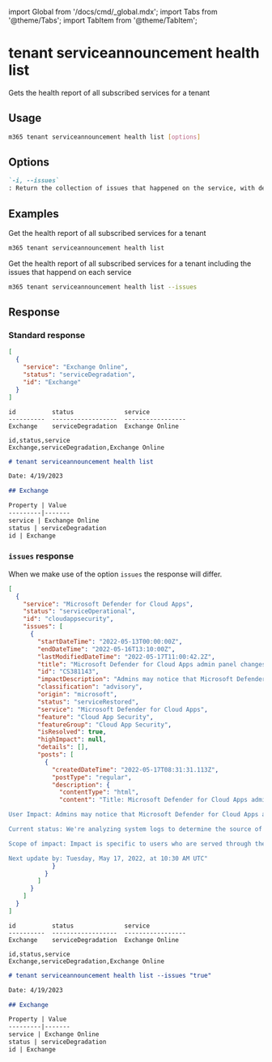 <!-- DISCLAIMER: All secrets, passwords, and sensitive values in this document are examples only and not real credentials. -->
import Global from '/docs/cmd/_global.mdx';
import Tabs from '@theme/Tabs';
import TabItem from '@theme/TabItem';

# tenant serviceannouncement health list

Gets the health report of all subscribed services for a tenant

## Usage

```sh
m365 tenant serviceannouncement health list [options]
```

## Options

```md definition-list
`-i, --issues`
: Return the collection of issues that happened on the service, with detailed information for each issue. Is only returned in JSON output mode.
```

<Global />

## Examples

Get the health report of all subscribed services for a tenant

```sh
m365 tenant serviceannouncement health list
```

Get the health report of all subscribed services for a tenant including the issues that happend on each service

```sh
m365 tenant serviceannouncement health list --issues
```

## Response

### Standard response

<Tabs>
  <TabItem value="JSON">

  ```json
  [
    {
      "service": "Exchange Online",
      "status": "serviceDegradation",
      "id": "Exchange"
    }
  ]
  ```

  </TabItem>
  <TabItem value="Text">

  ```text
  id          status              service
  ----------  ------------------  -----------------
  Exchange    serviceDegradation  Exchange Online
  ```

  </TabItem>
  <TabItem value="CSV">

  ```csv
  id,status,service
  Exchange,serviceDegradation,Exchange Online
  ```

  </TabItem>
  <TabItem value="Markdown">

  ```md
  # tenant serviceannouncement health list

  Date: 4/19/2023

  ## Exchange

  Property | Value
  ---------|-------
  service | Exchange Online
  status | serviceDegradation
  id | Exchange
  ```

  </TabItem>
</Tabs>

### `issues` response

When we make use of the option `issues` the response will differ.

<Tabs>
  <TabItem value="JSON">

  ```json
  [
    {
      "service": "Microsoft Defender for Cloud Apps",
      "status": "serviceOperational",
      "id": "cloudappsecurity",
      "issues": [
        {
          "startDateTime": "2022-05-13T00:00:00Z",
          "endDateTime": "2022-05-16T13:10:00Z",
          "lastModifiedDateTime": "2022-05-17T11:00:42.2Z",
          "title": "Microsoft Defender for Cloud Apps admin panel changes not propagating to Microsoft Defender for Endpoint",
          "id": "CS381143",
          "impactDescription": "Admins may notice that Microsoft Defender for Cloud Apps admin panel changes did not propagate to Microsoft Defender for",
          "classification": "advisory",
          "origin": "microsoft",
          "status": "serviceRestored",
          "service": "Microsoft Defender for Cloud Apps",
          "feature": "Cloud App Security",
          "featureGroup": "Cloud App Security",
          "isResolved": true,
          "highImpact": null,
          "details": [],
          "posts": [
            {
              "createdDateTime": "2022-05-17T08:31:31.113Z",
              "postType": "regular",
              "description": {
                "contentType": "html",
                "content": "Title: Microsoft Defender for Cloud Apps admin panel changes not propagating to Microsoft Defender for Endpoint\

User Impact: Admins may notice that Microsoft Defender for Cloud Apps admin panel changes do not propagate to Microsoft Defender for Endpoint.\

Current status: We're analyzing system logs to determine the source of the issue.\

Scope of impact: Impact is specific to users who are served through the affected infrastructure.\

Next update by: Tuesday, May 17, 2022, at 10:30 AM UTC"
              }
            }
          ]
        }
      ]
    }
  ]
  ```

  </TabItem>
  <TabItem value="Text">

  ```text
  id          status              service
  ----------  ------------------  -----------------
  Exchange    serviceDegradation  Exchange Online
  ```

  </TabItem>
  <TabItem value="CSV">

  ```csv
  id,status,service
  Exchange,serviceDegradation,Exchange Online
  ```

  </TabItem>
  <TabItem value="Markdown">

  ```md
  # tenant serviceannouncement health list --issues "true"

  Date: 4/19/2023

  ## Exchange

  Property | Value
  ---------|-------
  service | Exchange Online
  status | serviceDegradation
  id | Exchange
  ```

  </TabItem>
</Tabs>
